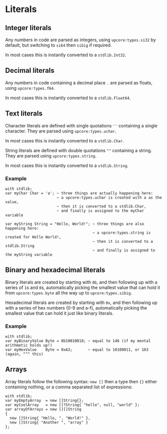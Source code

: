 # Literals

## Integer literals

Any numbers in code are parsed as integers, using `upcore:types.si32` by default, but switching to `si64` then `sibig` if required.

In most cases this is instantly converted to a `stdlib.Int32`.

## Decimal literals

Any numbers in code containing a decimal place `.` are parsed as floats, using `upcore:types.f64`.

In most cases this is instantly converted to a `stdlib.Float64`.

## Text literals

Character literals are defined with single quotations `''` containing a single character. They are parsed using `upcore:types.uchar`.

In most cases this is instantly converted to a `stdlib.Char`.

String literals are defined with double quotations `""` containing a string. They are parsed using `upcore:types.string`.

In most cases this is instantly converted to a `stdlib.String`.

### Example

```up
with stdlib;
var myChar Char = 'a'; ~ three things are actually happening here:
                       ~ a upcore:types.uchar is created with a as the value,
                       ~ then it is converted to a stdlib.Char,
                       ~ and finally is assigned to the myChar variable

var myString String = "Hello, World!"; ~ three things are also happening here:
                                       ~ a upcore:types.string is created for Hello World!,
                                       ~ then it is converted to a stdlib.String
                                       ~ and finally is assigned to the myString variable
```

## Binary and hexadecimal literals

Binary literals are created by starting with `0b`, and then following up with a series of `1`s and `0`s, automatically picking the smallest value that can hold it from `upcore:types.byte` all the way up to `upcore:types.sibig`.

Hexadecimal literals are created by starting with `0x`, and then following up with a series of hex numbers (0-9 and a-f), automatically picking the smallest value that can hold it just like binary literals.

### Example

```up
with stdlib;
var myBinaryValue Byte = 0b10010010; ~ equal to 146 (if my mental arithmetic holds up!)
var myHexValue    Byte = 0xA3;       ~ equal to 10100011, or 163 (again, ^^^ this)
```

## Arrays

Array literals follow the following syntax: `new []` then a type then `{}` either containing nothing, or a comma separated list of expressions:

```up
with stdlib;
var myEmptyArray  = new []String{};
var myCoolArray   = new []?String{ "hello", null, "world" };
var arrayOfArrays = new [][]String
{
  new []String{ "Hello, ", "World!" },
  new []String{ "Another ", "array" }
};
```
